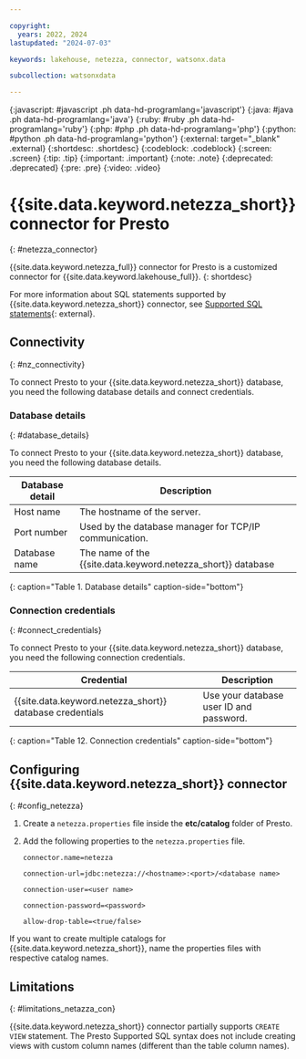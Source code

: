 ```yaml
---

copyright:
  years: 2022, 2024
lastupdated: "2024-07-03"

keywords: lakehouse, netezza, connector, watsonx.data

subcollection: watsonxdata

---
```


{:javascript: #javascript .ph data-hd-programlang='javascript'}
{:java: #java .ph data-hd-programlang='java'}
{:ruby: #ruby .ph data-hd-programlang='ruby'}
{:php: #php .ph data-hd-programlang='php'}
{:python: #python .ph data-hd-programlang='python'}
{:external: target="_blank" .external}
{:shortdesc: .shortdesc}
{:codeblock: .codeblock}
{:screen: .screen}
{:tip: .tip}
{:important: .important}
{:note: .note}
{:deprecated: .deprecated}
{:pre: .pre}
{:video: .video}

# {{site.data.keyword.netezza_short}} connector for Presto
{: #netezza_connector}

{{site.data.keyword.netezza_full}} connector for Presto is a customized connector for {{site.data.keyword.lakehouse_full}}.
{: shortdesc}

For more information about SQL statements supported by {{site.data.keyword.netezza_short}} connector, see [Supported SQL statements](watsonxdata?topic=watsonxdata-supported_sql_statements){: external}.

## Connectivity
{: #nz_connectivity}

To connect Presto to your {{site.data.keyword.netezza_short}} database, you need the following database details and connect credentials.

### Database details
{: #database_details}

To connect Presto to your {{site.data.keyword.netezza_short}} database, you need the following database details.

| Database detail | Description |
|-----------------|----------------|
| Host name | The hostname of the server.|
| Port number | Used by the database manager for TCP/IP communication.|
| Database name | The name of the {{site.data.keyword.netezza_short}} database|
{: caption="Table 1. Database details" caption-side="bottom"}

### Connection credentials
{: #connect_credentials}

To connect Presto to your {{site.data.keyword.netezza_short}} database, you need the following connection credentials.

| Credential | Description |
|-------------|----------------|
| {{site.data.keyword.netezza_short}} database credentials | Use your database user ID and password.|
{: caption="Table 12. Connection credentials" caption-side="bottom"}

## Configuring {{site.data.keyword.netezza_short}} connector
{: #config_netezza}

1. Create a `netezza.properties` file inside the **etc/catalog** folder of Presto.

2. Add the following properties to the `netezza.properties` file.

   `connector.name=netezza`

   `connection-url=jdbc:netezza://<hostname>:<port>/<database name>`

   `connection-user=<user name>`

   `connection-password=<password>`

   `allow-drop-table=<true/false>`

If you want to create multiple catalogs for {{site.data.keyword.netezza_short}}, name the properties files with respective catalog names.

## Limitations
{: #limitations_netazza_con}

{{site.data.keyword.netezza_short}} connector partially supports `CREATE VIEW` statement. The Presto Supported SQL syntax does not include creating views with custom column names (different than the table column names).
